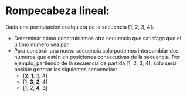 # Rompecabeza lineal:
Dada una permutación cualquiera de la secuencia [1, 2, 3, 4]:
- Determinar cómo construiríamos otra secuencia que satisfaga que el último número sea par
- Para construir una nueva secuencia solo podemos intercambiar dos números que estén en posiciones consecutivas de la secuencia. Por ejemplo, partiendo de la secuencia de partida [1, 2, 3, 4], solo sería posible generar las siguientes secuencias:
    - [**2**, **1**, 3, 4]
    - [1, **3**, **2**, 4]
    - [1, 2, **4**, **3**]